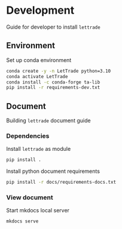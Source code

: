 # Development

Guide for developer to install `lettrade`

## Environment

Set up conda environment

```sh
conda create -y -n LetTrade python=3.10
conda activate LetTrade
conda install -c conda-forge ta-lib
pip install -r requirements-dev.txt
```

## Document

Building `lettrade` document guide

### Dependencies

Install `lettrade` as module

```bash
pip install .
```

Install python document requirements

```bash
pip install -r docs/requirements-docs.txt
```

### View document

Start mkdocs local server

```bash
mkdocs serve
```
